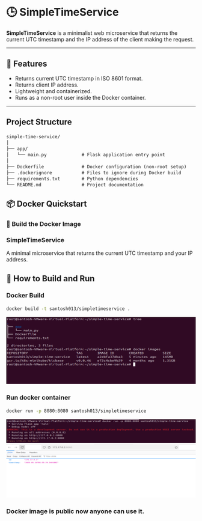# 🕒 SimpleTimeService

**SimpleTimeService** is a minimalist web microservice that returns the current UTC timestamp and the IP address of the client making the request.

---

## 🚀 Features

- Returns current UTC timestamp in ISO 8601 format.
- Returns client IP address.
- Lightweight and containerized.
- Runs as a non-root user inside the Docker container.

---
## Project Structure
```text
simple-time-service/
│
├── app/
│   └── main.py             # Flask application entry point
│
├── Dockerfile              # Docker configuration (non-root setup)
├── .dockerignore           # Files to ignore during Docker build
├── requirements.txt        # Python dependencies
└── README.md               # Project documentation
```


## 📦 Docker Quickstart

### 🔧 Build the Docker Image

### SimpleTimeService

A minimal microservice that returns the current UTC timestamp and your IP address.

## 🔧 How to Build and Run

### Docker Build

```bash
docker build -t santosh013/simpletimeservice .
```
![simpletimeservice](images/1.png)

### Run docker container
```bash
docker run -p 8080:8080 santosh013/simpletimeservice
```
![simpletimeservice](images/2.png)
![simpletimeservice](images/last.png)


### Docker image is public now anyone can use it.